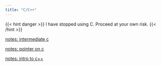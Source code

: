 ```yaml
---
title: "C/C++"
---
```


{{< hint danger >}}
I have stopped using C. Proceed at your own risk.
{{< /hint >}}

[notes: intermediate c](https://gist.github.com/loikein/0006bc7e97bb7709f06f540b30bfac9a)

[notes: pointer on c](https://gist.github.com/loikein/2ef8fa0340a25bb22a8516b286127a84)

[notes: intro to c++](https://gist.github.com/loikein/26c70c9a3abe9c3f1b69191e08288247)

